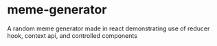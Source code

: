 # meme-generator
A random meme generator made in react demonstrating use of reducer hook, context api, and controlled components 

